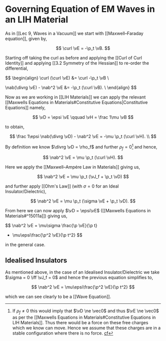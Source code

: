 # Governing Equation of EM Waves in an LIH Material

As in [[Lec 9, Waves in a Vacuum]] we start with [[Maxwell–Faraday equation]], given by,

$$ \curl \vE = -\p_t \vB. $$

Starting off taking the curl as before and applying the [[Curl of Curl Identity]] and applying [[3.2 Symmetry of the Hessian]] to re-order the differential,

$$
\begin{align}
\curl (\curl \vE) &=
\curl -\p_t \vB \\

\nab(\divrg \vE) - \nab^2 \vE &=
-\p_t (\curl \vB). \\
\end{align}
$$

Now as we are working in [[LIH Materials]] we can apply the relevant [[Maxwells Equations in Materials#Constitutive Equations|Constitutive Equations]] namely,

$$
\vD = \epsi \vE \qquad \vH = \frac 1\mu \vB
$$

to obtain,

$$
\frac 1\epsi \nab(\divrg \vD) - \nab^2 \vE =
-\mu \p_t (\curl \vH). \\
$$

By definition we know $\divrg \vD = \rho_f$ and further $\rho_f = 0$[^1] and hence,

[^1]: If $\rho_f \ne 0$ this would imply that $\vD \ne \vec0$ and thus $\vE \ne \vec0$ as per the [[Maxwells Equations in Materials#Constitutive Equations in LIH Materials]]. Thus there would be a force on these free charges which we know can move. Hence we assume that these charges are in a stable configuration where there is no force. [cf](https://physics.stackexchange.com/questions/22773/in-electrostatics-why-the-electric-field-inside-a-conductor-is-zero)

$$ \nab^2 \vE = \mu \p_t (\curl \vH). $$

Here we apply the [[Maxwell–Ampére Law in Materials]] giving us,

$$
\nab^2 \vE =
\mu \p_t (\vJ_f + \p_t \vD)
$$

and further apply [[Ohm's Law]] (with $\sigma = 0$ for an Ideal Insulator/Dielectric),

$$
\nab^2 \vE = \mu \p_t (\sigma \vE + \p_t \vD).
$$

From here we can now apply $\vD = \epsi\vE$ ([[Maxwells Equations in Materials#^15011a]]) giving us,

$$
\nab^2 \vE =
\mu\sigma \frac{\p \vE}{\p t}
+ \mu\epsi\frac{\p^2 \vE}{\p t^2}
$$

in the general case.

## Idealised Insulators

As mentioned above, in the case of an Idealised Insulator/Dielectric we take $\sigma = 0 \iff \vJ_f = 0$ and hence the previous equation simplifies to,

$$
\nab^2 \vE =
\mu\epsi\frac{\p^2 \vE}{\p t^2}
$$

which we can see clearly to be a [[Wave Equation]].
